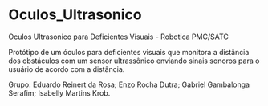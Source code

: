 # Oculos_Ultrasonico
Oculos Ultrasonico para Deficientes Visuais - Robotica PMC/SATC

Protótipo de um óculos para deficientes visuais que monitora a distância dos obstáculos com um sensor ultrassônico enviando sinais sonoros para o usuário de acordo com a distância.

Grupo: Eduardo Reinert da Rosa; Enzo Rocha Dutra; Gabriel Gambalonga Serafim; Isabelly Martins Krob.
